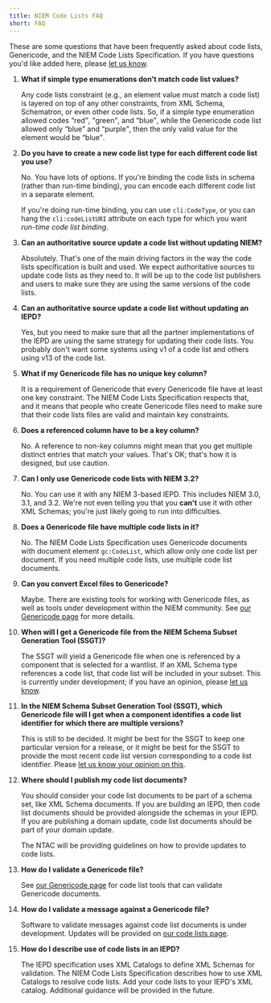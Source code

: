 ```yaml
---
title: NIEM Code Lists FAQ
short: FAQ
---
```


These are some questions that have been frequently asked about code lists,
Genericode, and the NIEM Code Lists Specification. If you have questions you'd
like added here, please [let us know]({{site.submit_feedback_link}}).

1. **What if simple type enumerations don't match code list values?**

   Any code lists constraint (e.g., an element value must match a code list) is
   layered on top of any other constraints, from XML Schema, Schematron, or even
   other code lists. So, if a simple type enumeration allowed codes <q>red</q>,
   <q>green</q>, and <q>blue</q>, while the Genericode code list allowed only
   <q>blue</q> and <q>purple</q>, then the only valid value for the element
   would be <q>blue</q>.

1. **Do you have to create a new code list type for each different code list you use?**

   No. You have lots of options. If you're binding the code lists in schema
   (rather than run-time binding), you can encode each different code list in a
   separate element.

   If you're doing run-time binding, you can use <code>cli:CodeType</code>, or
   you can hang the <code>cli:codeListURI</code> attribute on each type for
   which you want *run-time code list binding*.

1. **Can an authoritative source update a code list without updating NIEM?**

   Absolutely. That's one of the main driving factors in the way the code lists
   specification is built and used. We expect authoritative sources to update
   code lists as they need to. It will be up to the code list publishers and
   users to make sure they are using the same versions of the code lists.

1. **Can an authoritative source update a code list without updating an IEPD?**

   Yes, but you need to make sure that all the partner implementations of the
   IEPD are using the same strategy for updating their code lists. You probably
   don't want some systems using v1 of a code list and others using v13 of the
   code list. 

1. **What if my Genericode file has no unique key column?**

   It is a requirement of Genericode that every Genericode file have at least
   one key constraint. The NIEM Code Lists Specification respects that, and it
   means that people who create Genericode files need to make sure that their
   code lists files are valid and maintain key constraints.

1. **Does a referenced column have to be a key column?**

   No. A reference to non-key columns might mean that you get multiple distinct
   entries that match your values. That's OK; that's how it is designed, but use
   caution.

1. **Can I only use Genericode code lists with NIEM 3.2?**

   No. You can use it with any NIEM 3-based IEPD. This includes NIEM 3.0, 3.1,
   and 3.2. We're not even telling you that you **can't** use it with other XML
   Schemas; you're just likely going to run into difficulties.

1. **Does a Genericode file have multiple code lists in it?**

   No. The NIEM Code Lists Specification uses Genericode documents with document
   element <code>gc:CodeList</code>, which allow only one code list per
   document. If you need multiple code lists, use multiple code list documents.

1. **Can you convert Excel files to Genericode?**

   Maybe. There are existing tools for working with Genericode files, as well as
   tools under development within the NIEM community. See [our Genericode
   page](../genericode) for more details.

1. **When will I get a Genericode file from the NIEM Schema Subset Generation
   Tool (SSGT)?**

   The SSGT will yield a Genericode file when one is referenced by a component
   that is selected for a wantlist. If an XML Schema type references a code
   list, that code list will be included in your subset. This is currently under
   development; if you have an opinion, please [let us
   know]({{site.niem_comments_link}}).

1. **In the NIEM Schema Subset Generation Tool (SSGT), which Genericode file
   will I get when a component identifies a code list identifier for which there are
   multiple versions?**

   This is still to be decided. It might be best for the SSGT to keep one
   particular version for a release, or it might be best for the SSGT to provide
   the most recent code list version corresponding to a code list
   identifier. Please [let us know your opinion on
   this]({{site.niem_comments_link}}).

1. **Where should I publish my code list documents?**

   You should consider your code list documents to be part of a schema set, like
   XML Schema documents. If you are building an IEPD, then code list documents
   should be provided alongside the schemas in your IEPD. If you are publishing
   a domain update, code list documents should be part of your domain update.

   The NTAC will be providing guidelines on how to provide updates to code
   lists.

1. **How do I validate a Genericode file?**

   See [our Genericode page](../genericode) for code list tools that can
   validate Genericode documents.

1. **How do I validate a message against a Genericode file?**

   Software to validate messages against code list documents is under
   development. Updates will be provided on [our code lists page](..).

1. **How do I describe use of code lists in an IEPD?**

   The IEPD specification uses XML Catalogs to define XML Schemas for
   validation. The NIEM Code Lists Specification describes how to use XML
   Catalogs to resolve code lists. Add your code lists to your IEPD's XML
   catalog. Additional guidance will be provided in the future.

